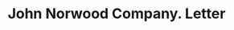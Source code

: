 ---
doi: 10.7916/D8001D7H
date_other: '1890'
date_other_textual: 1890-1899
form: correspondence
genre:
- Letters (correspondence)
name:
- John Norwood Company
object_in_context_url: https://biggert.cul.columbia.edu/items/view/ave_biggert_00820
subject_hierarchical_geographic:
- Paterson, New Jersey, United States
subject_name:
- John Norwood Company
title: John Norwood Company. Letter
sort_title: John Norwood Company. Letter
call_number: ave_biggert_00820
coordinates:
- 40.914746,-74.162826
pid: ave_biggert_00820
identifiers: ave_biggert_00820
thumbnail: https://derivativo-3.library.columbia.edu/iiif/2/ldpd:345351/full/!256,256/0/native.jpg
permalink: /biggert/ave_biggert_00820/
layout: iiif-image-page
---